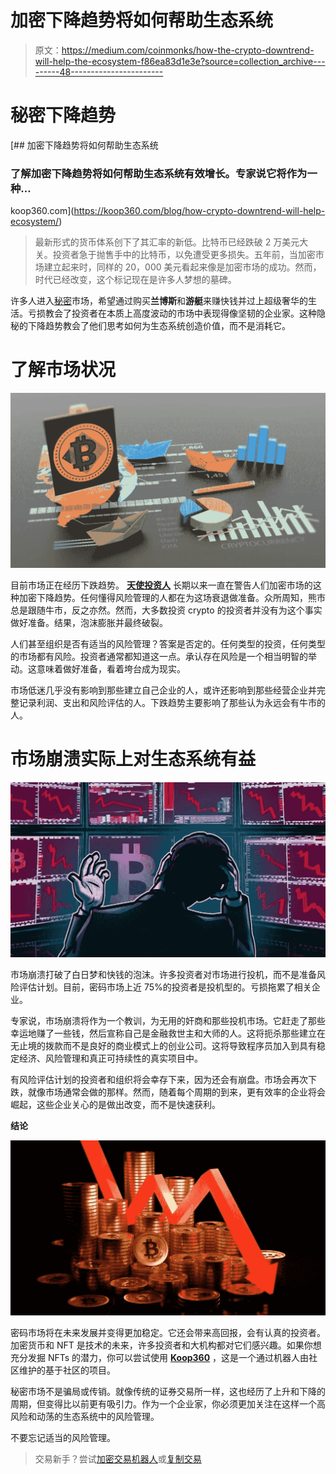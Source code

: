 # 加密下降趋势将如何帮助生态系统

> 原文：<https://medium.com/coinmonks/how-the-crypto-downtrend-will-help-the-ecosystem-f86ea83d1e3e?source=collection_archive---------48----------------------->

# 秘密下降趋势

[](https://koop360.com/blog/how-crypto-downtrend-will-help-ecosystem/) [## 加密下降趋势将如何帮助生态系统

### 了解加密下降趋势将如何帮助生态系统有效增长。专家说它将作为一种…

koop360.com](https://koop360.com/blog/how-crypto-downtrend-will-help-ecosystem/) 

> 最新形式的货币体系创下了其汇率的新低。比特币已经跌破 2 万美元大关。投资者急于抛售手中的比特币，以免遭受更多损失。五年前，当加密市场建立起来时，同样的 20，000 美元看起来像是加密市场的成功。然而，时代已经改变，这个标记现在是许多人梦想的墓碑。

许多人进入[秘密](https://koop360.com/blog/cryptocurrency-trading-strategies/)市场，希望通过购买**兰博斯**和**游艇**来赚快钱并过上超级奢华的生活。亏损教会了投资者在本质上高度波动的市场中表现得像坚韧的企业家。这种隐秘的下降趋势教会了他们思考如何为生态系统创造价值，而不是消耗它。

# 了解市场状况

![](img/48cce62531e7374ad380c844a6d9280a.png)

目前市场正在经历下跌趋势。 [**天使投资人**](https://en.wikipedia.org/wiki/Angel_investor) 长期以来一直在警告人们加密市场的这种加密下降趋势。任何懂得风险管理的人都在为这场衰退做准备。众所周知，熊市总是跟随牛市，反之亦然。然而，大多数投资 crypto 的投资者并没有为这个事实做好准备。结果，泡沫膨胀并最终破裂。

人们甚至组织是否有适当的风险管理？答案是否定的。任何类型的投资，任何类型的市场都有风险。投资者通常都知道这一点。承认存在风险是一个相当明智的举动。这意味着做好准备，看着垮台成为现实。

市场低迷几乎没有影响到那些建立自己企业的人，或许还影响到那些经营企业并完整记录利润、支出和风险评估的人。下跌趋势主要影响了那些认为永远会有牛市的人。

# 市场崩溃实际上对生态系统有益

![](img/4e2aca5416ca9aed44dba308113a06af.png)

市场崩溃打破了白日梦和快钱的泡沫。许多投资者对市场进行投机，而不是准备风险评估计划。目前，密码市场上近 75%的投资者是投机型的。亏损拖累了相关企业。

专家说，市场崩溃将作为一个教训，为无用的奸商和那些投机市场。它赶走了那些幸运地赚了一些钱，然后宣称自己是金融救世主和大师的人。这将扼杀那些建立在无止境的拨款而不是良好的商业模式上的创业公司。这将导致程序员加入到具有稳定经济、风险管理和真正可持续性的真实项目中。

有风险评估计划的投资者和组织将会幸存下来，因为还会有崩盘。市场会再次下跌，就像市场通常会做的那样。然而，随着每个周期的到来，更有效率的企业将会崛起，这些企业关心的是做出改变，而不是快速获利。

**结论**

![](img/613df823526afb2dce2df6972a6588d4.png)

密码市场将在未来发展并变得更加稳定。它还会带来高回报，会有认真的投资者。加密货币和 NFT 是技术的未来，许多投资者和大机构都对它们感兴趣。如果你想充分发掘 NFTs 的潜力，你可以尝试使用 [**Koop360**](https://koop360.com/) ，这是一个通过机器人由社区维护的基于社区的项目。

秘密市场不是骗局或传销。就像传统的证券交易所一样，这也经历了上升和下降的周期，但变得比以前更有吸引力。作为一个企业家，你必须更加关注在这样一个高风险和动荡的生态系统中的风险管理。

不要忘记适当的风险管理。

> 交易新手？尝试[加密交易机器人](/coinmonks/crypto-trading-bot-c2ffce8acb2a)或[复制交易](/coinmonks/top-10-crypto-copy-trading-platforms-for-beginners-d0c37c7d698c)